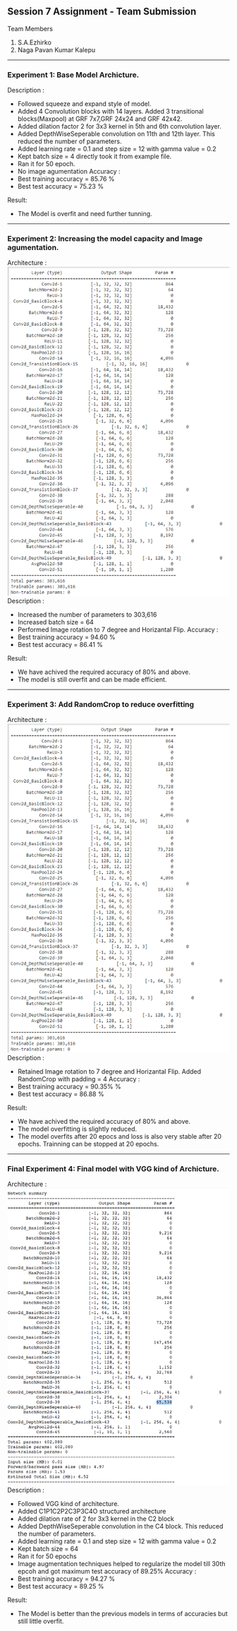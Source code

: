 ## Session 7 Assignment - Team Submission
Team Members
1. S.A.Ezhirko
2. Naga Pavan Kumar Kalepu
**********************************************************************************************************************
### Experiment 1: Base Model Archicture.
Description : <br />
* Followed squeeze and expand style of model.
* Added 4 Convolution blocks with 14 layers. Added 3 transitional blocks(Maxpool) at GRF 7x7,GRF 24x24 and GRF 42x42.
* Added dilation factor 2 for 3x3 kernel in 5th and 6th convolution layer.
* Added DepthWiseSeperable convolution on 11th and 12th layer. This reduced the number of parameters.
* Added learning rate = 0.1 and step size = 12 with gamma value = 0.2
* Kept batch size = 4 directly took it from example file.
* Ran it for 50 epoch.
* No image agumentation
Accuracy : <br />
* Best training accuracy = 85.76 %
* Best test accuracy = 75.23 %

Result: <br />
* The Model is overfit and need further tunning.
**********************************************************************************************************************
### Experiment 2: Increasing the model capacity and Image agumentation.
Architecture : <br />
![](Images/Version2_Onwards.png)   
Description : <br />
* Increased the number of parameters to 303,616 
* Increased batch size = 64
* Performed Image rotation to 7 degree and Horizantal Flip.
Accuracy : <br />
* Best training accuracy = 94.60 %
* Best test accuracy = 86.41 %

Result: <br />
* We have achived the required accuracy of 80% and above.
* The model is still overfit and can be made efficient.
**********************************************************************************************************************
### Experiment 3: Add RandomCrop to reduce overfitting
Architecture : <br />
![](Images/Version2_Onwards.png)   
Description : <br />
* Retained Image rotation to 7 degree and Horizantal Flip. Added RandomCrop with padding = 4
Accuracy : <br />
* Best training accuracy = 90.35% %
* Best test accuracy = 86.88 %

Result: <br />
* We have achived the required accuracy of 80% and above.
* The model overfitting is slightly reduced.
* The model overfits after 20 epocs and loss is also very stable after 20 epochs. Trainning can be stopped at 20 epochs.
**********************************************************************************************************************
### Final Experiment 4: Final model with VGG kind of Archicture.
Architecture : <br />
![](Images/session7_vgg.png)
Description : <br />
* Followed VGG kind of architecture.
* Added C1P1C2P2C3P3C4O structured architecture
* Added dilation rate of 2 for 3x3 kernel in the C2 block
* Added DepthWiseSeperable convolution in the C4 block. This reduced the number of parameters.
* Added learning rate = 0.1 and step size = 12 with gamma value = 0.2
* Kept batch size = 64
* Ran it for 50 epochs
* Image augmentation techniques helped to regularize the model till 30th epcoh and got maximum test accuracy of 89.25%
Accuracy : <br />
* Best training accuracy = 94.27 %
* Best test accuracy = 89.25 %

Result: <br />
* The Model is better than the previous models in terms of accuracies but still little overfit.
